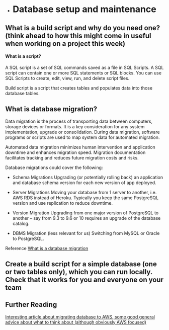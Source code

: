 * # Database setup and maintenance

## What is a build script and why do you need one? (think ahead to how this might come in useful when working on a project this week)

#### What is a script?


A SQL script is a set of SQL commands saved as a file in SQL Scripts. A SQL script can contain one or more SQL statements or SQL blocks. You can use SQL Scripts to create, edit, view, run, and delete script files.

Build script is a script that creates tables and populates data into those database tables.

## What is database migration?

Data migration is the process of transporting data between computers, storage devices or formats. It is a key consideration for any system implementation, upgrade or consolidation. During data migration, software programs or scripts are used to map system data for automated migration.

Automated data migration minimizes human intervention and application downtime and enhances migration speed. Migration documentation facilitates tracking and reduces future migration costs and risks.

Database migrations could cover the following:

* Schema Migrations
Upgrading (or potentially rolling back) an application and database schema version for each new version of app deployed.

* Server Migrations
Moving your database from 1 server to another, i.e. AWS RDS instead of Heroku. Typically you keep the same PostgreSQL version and use replication to reduce downtime.

* Version Migration
Upgrading from one major version of PostgreSQL to another – say from 9.3 to 9.6 or 10 requires an upgrade of the database catalog.

* DBMS Migration (less relevant for us)
Switching from MySQL or Oracle to PostgreSQL.

Reference [What is a database migration](https://www.openscg.com/2017/08/what-is-a-database-migration/)




## Create a build script for a simple database (one or two tables only), which you can run locally. Check that it works for you and everyone on your team



## Further Reading
[Interesting article about migrating database to AWS, some good general advice about what to think about (although obviously AWS focused)](https://aws.amazon.com/blogs/database/database-migration-what-do-you-need-to-know-before-you-start/)